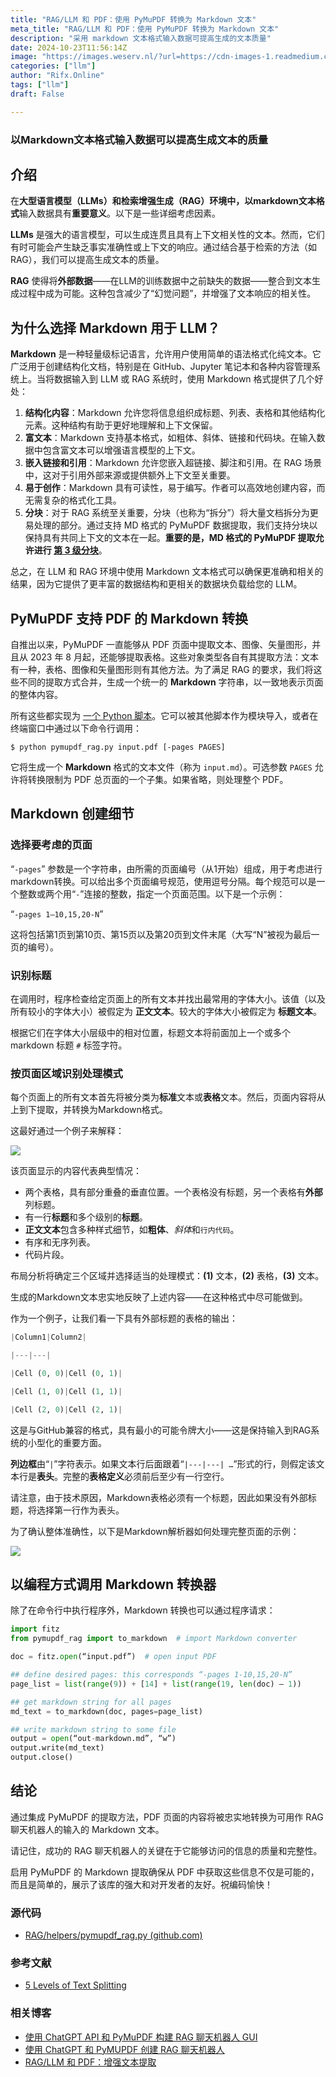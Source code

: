 ```yaml
---
title: "RAG/LLM 和 PDF：使用 PyMuPDF 转换为 Markdown 文本"
meta_title: "RAG/LLM 和 PDF：使用 PyMuPDF 转换为 Markdown 文本"
description: "采用 markdown 文本格式输入数据可提高生成的文本质量"
date: 2024-10-23T11:56:14Z
image: "https://images.weserv.nl/?url=https://cdn-images-1.readmedium.com/v2/resize:fit:800/1*swPjVuudAhsoRiiw3Ee32w.png"
categories: ["llm"]
author: "Rifx.Online"
tags: ["llm"]
draft: False

---
```




### 以Markdown文本格式输入数据可以提高生成文本的质量



## 介绍

在**大型语言模型（LLMs）**和**检索增强生成（RAG）**环境中，以**markdown文本格式**输入数据具有**重要意义**。以下是一些详细考虑因素。

**LLMs** 是强大的语言模型，可以生成连贯且具有上下文相关性的文本。然而，它们有时可能会产生缺乏事实准确性或上下文的响应。通过结合基于检索的方法（如RAG），我们可以提高生成文本的质量。

**RAG** 使得将**外部数据**——在LLM的训练数据中之前缺失的数据——整合到文本生成过程中成为可能。这种包含减少了“幻觉问题”，并增强了文本响应的相关性。

## 为什么选择 Markdown 用于 LLM？

**Markdown** 是一种轻量级标记语言，允许用户使用简单的语法格式化纯文本。它广泛用于创建结构化文档，特别是在 GitHub、Jupyter 笔记本和各种内容管理系统上。当将数据输入到 LLM 或 RAG 系统时，使用 Markdown 格式提供了几个好处：

1. **结构化内容**：Markdown 允许您将信息组织成标题、列表、表格和其他结构化元素。这种结构有助于更好地理解和上下文保留。
2. **富文本**：Markdown 支持基本格式，如粗体、斜体、链接和代码块。在输入数据中包含富文本可以增强语言模型的上下文。
3. **嵌入链接和引用**：Markdown 允许您嵌入超链接、脚注和引用。在 RAG 场景中，这对于引用外部来源或提供额外上下文至关重要。
4. **易于创作**：Markdown 具有可读性，易于编写。作者可以高效地创建内容，而无需复杂的格式化工具。
5. **分块**：对于 RAG 系统至关重要，分块（也称为“拆分”）将大量文档拆分为更易处理的部分。通过支持 MD 格式的 PyMuPDF 数据提取，我们支持分块以保持具有共同上下文的文本在一起。**重要的是，MD 格式的 PyMuPDF 提取允许进行 [第 3 级分块](https://readmedium.com/five-levels-of-chunking-strategies-in-rag-notes-from-gregs-video-7b735895694d#b123)**。

总之，在 LLM 和 RAG 环境中使用 Markdown 文本格式可以确保更准确和相关的结果，因为它提供了更丰富的数据结构和更相关的数据块负载给您的 LLM。

## PyMuPDF 支持 PDF 的 Markdown 转换

自推出以来，PyMuPDF 一直能够从 PDF 页面中提取文本、图像、矢量图形，并且从 2023 年 8 月起，还能够提取表格。这些对象类型各自有其提取方法：文本有一种，表格、图像和矢量图形则有其他方法。为了满足 RAG 的要求，我们将这些不同的提取方式合并，生成一个统一的 **Markdown** 字符串，以一致地表示页面的整体内容。

所有这些都实现为 [一个 Python 脚本](https://github.com/pymupdf/RAG/blob/main/helpers/pymupdf_rag.py)。它可以被其他脚本作为模块导入，或者在终端窗口中通过以下命令行调用：

`$ python pymupdf_rag.py input.pdf [-pages PAGES]`

它将生成一个 **Markdown** 格式的文本文件（称为 `input.md`）。可选参数 `PAGES` 允许将转换限制为 PDF 总页面的一个子集。如果省略，则处理整个 PDF。

## Markdown 创建细节

### 选择要考虑的页面

“`-pages`” 参数是一个字符串，由所需的页面编号（从1开始）组成，用于考虑进行markdown转换。可以给出多个页面编号规范，使用逗号分隔。每个规范可以是一个整数或两个用“`-`”连接的整数，指定一个页面范围。以下是一个示例：

“`-pages 1–10,15,20-N`”

这将包括第1页到第10页、第15页以及第20页到文件末尾（大写“N”被视为最后一页的编号）。

### 识别标题

在调用时，程序检查给定页面上的所有文本并找出最常用的字体大小。该值（以及所有较小的字体大小）被假定为 **正文文本**。较大的字体大小被假定为 **标题文本**。

根据它们在字体大小层级中的相对位置，标题文本将前面加上一个或多个 markdown 标题 `#` 标签字符。

### 按页面区域识别处理模式

每个页面上的所有文本首先将被分类为**标准**文本或**表格**文本。然后，页面内容将从上到下提取，并转换为Markdown格式。

这最好通过一个例子来解释：

![](https://images.weserv.nl/?url=https://cdn-images-1.readmedium.com/v2/resize:fit:800/0*u5fv2aAIvDaaAd6H.png)

该页面显示的内容代表典型情况：

* 两个表格，具有部分重叠的垂直位置。一个表格没有标题，另一个表格有**外部**列标题。
* 有一行**标题**和多个级别的**标题**。
* **正文文本**包含多种样式细节，如**粗体**、*斜体*和`行内代码`。
* 有序和无序列表。
* 代码片段。

布局分析将确定三个区域并选择适当的处理模式：**(1)** 文本，**(2)** 表格，**(3)** 文本。

生成的Markdown文本忠实地反映了上述内容——在这种格式中尽可能做到。

作为一个例子，让我们看一下具有外部标题的表格的输出：

```python
|Column1|Column2|

|---|---|

|Cell (0, 0)|Cell (0, 1)|

|Cell (1, 0)|Cell (1, 1)|

|Cell (2, 0)|Cell (2, 1)|
```
这是与GitHub兼容的格式，具有最小的可能令牌大小——这是保持输入到RAG系统的小型化的重要方面。

**列边框**由“`|`”字符表示。如果文本行后面跟着“`|---|---| …`”形式的行，则假定该文本行是**表头**。完整的**表格定义**必须前后至少有一行空行。

请注意，由于技术原因，Markdown表格必须有一个标题，因此如果没有外部标题，将选择第一行作为表头。

为了确认整体准确性，以下是Markdown解析器如何处理完整页面的示例：

![](https://images.weserv.nl/?url=https://cdn-images-1.readmedium.com/v2/resize:fit:800/0*Ge83uj7FiM4T6XFn)

## 以编程方式调用 Markdown 转换器

除了在命令行中执行程序外，Markdown 转换也可以通过程序请求：

```python
import fitz
from pymupdf_rag import to_markdown  # import Markdown converter

doc = fitz.open(“input.pdf”)  # open input PDF

## define desired pages: this corresponds “-pages 1-10,15,20-N”
page_list = list(range(9)) + [14] + list(range(19, len(doc) – 1))

## get markdown string for all pages
md_text = to_markdown(doc, pages=page_list)

## write markdown string to some file
output = open(“out-markdown.md”, “w”)
output.write(md_text)
output.close()
```

## 结论

通过集成 PyMuPDF 的提取方法，PDF 页面的内容将被忠实地转换为可用作 RAG 聊天机器人的输入的 Markdown 文本。

请记住，成功的 RAG 聊天机器人的关键在于它能够访问的信息的质量和完整性。

启用 PyMuPDF 的 Markdown 提取确保从 PDF 中获取这些信息不仅是可能的，而且是简单的，展示了该库的强大和对开发者的友好。祝编码愉快！

### 源代码

* [RAG/helpers/pymupdf\_rag.py (github.com)](https://github.com/pymupdf/RAG/blob/main/helpers/pymupdf_rag.py)

### 参考文献

* [5 Levels of Text Splitting](https://github.com/FullStackRetrieval-com/RetrievalTutorials/blob/main/tutorials/LevelsOfTextSplitting/5_Levels_Of_Text_Splitting.ipynb)

### 相关博客

* [使用 ChatGPT API 和 PyMuPDF 构建 RAG 聊天机器人 GUI](https://readmedium.com/building-a-rag-chatbot-gui-with-the-chatgpt-api-and-pymupdf-9ea8c7fc4ab5)
* [使用 ChatGPT 和 PyMUPDF 创建 RAG 聊天机器人](https://readmedium.com/creating-a-rag-chatbot-with-chatgpt-and-pymupdf-f6c30907ae27)
* [RAG/LLM 和 PDF：增强文本提取](https://readmedium.com/rag-llm-and-pdf-enhanced-text-extraction-5c5194c3885c)

